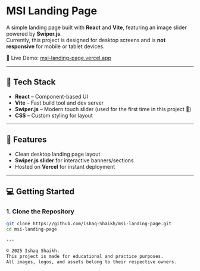 # MSI Landing Page

A simple landing page built with **React** and **Vite**, featuring an image slider powered by **Swiper.js**.  
Currently, this project is designed for desktop screens and is **not responsive** for mobile or tablet devices.  

🔗 Live Demo: [msi-landing-page.vercel.app](https://msi-landing-page.vercel.app)

---

## 🚀 Tech Stack

- **React** – Component-based UI
- **Vite** – Fast build tool and dev server
- **Swiper.js** – Modern touch slider (used for the first time in this project 🎉)
- **CSS** – Custom styling for layout

---

## 📌 Features

- Clean desktop landing page layout
- **Swiper.js slider** for interactive banners/sections
- Hosted on **Vercel** for instant deployment

---

## 💻 Getting Started

### 1. Clone the Repository
```bash
git clone https://github.com/Ishaq-Shaikh/msi-landing-page.git
cd msi-landing-page

---

© 2025 Ishaq Shaikh.  
This project is made for educational and practice purposes.  
All images, logos, and assets belong to their respective owners.
